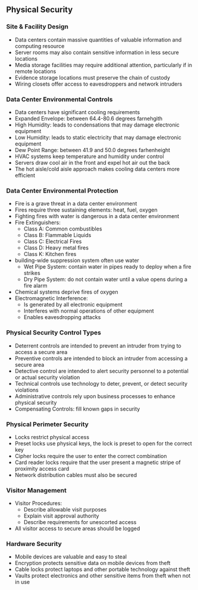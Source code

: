 ## Physical Security

### Site & Facility Design
* Data centers contain massive quantities of valuable information and computing resource
* Server rooms may also contain sensitive information in less secure locations
* Media storage facilities may require additional attention, particularly if in remote locations
* Evidence storage locations must preserve the chain of custody
* Wiring closets offer access to eavesdroppers and network intruders

### Data Center Environmental Controls
* Data centers have significant cooling requirements
* Expanded Envelope: between 64.4-80.6 degrees  farnehgith 
* High Humidity: leads to condensations that may damage electronic equipment
* Low Humidity: leads to static electricity that may damage electronic equipment
* Dew Point Range: between 41.9 and 50.0 degrees farhenheight 
* HVAC systems keep temperature and humidity under control
* Servers draw cool air in the front and expel hot air out the back
* The hot aisle/cold aisle approach makes cooling data centers more efficient

### Data Center Environmental Protection
* Fire is a grave threat in a data center environment
* Fires require three sustaining elements: heat, fuel, oxygen
* Fighting fires with water is dangerous in a data center environment
* Fire Extinguishers:
    * Class A: Common combustibles
    * Class B: Flammable Liquids
    * Class C: Electrical Fires
    * Class D: Heavy metal fires
    * Class K: Kitchen fires
* building-wide suppression system often use water
    * Wet Pipe System: contain water in pipes ready to deploy when a fire strikes
    * Dry Pipe System: do not contain water until a value opens during a fire alarm
* Chemical systems deprive fires of oxygen
* Electromagnetic Interference:
    * Is generated by all electronic equipment
    * Interferes with normal operations of other equipment
    * Enables eavesdropping attacks
    
### Physical Security Control Types
* Deterrent controls are intended to prevent an intruder from trying to access a secure area
* Preventive controls are intended to block an intruder from accessing a secure area
* Detective control are intended to alert security personnel to a potential or actual security violation
* Technical controls use technology to deter, prevent, or detect security violations
* Administrative controls rely upon business processes to enhance physical security
* Compensating Controls: fill known gaps in security

### Physical Perimeter Security
* Locks restrict physical access
* Preset locks use physical keys, the lock is preset to open for the correct key
* Cipher locks require the user to enter the correct combination
* Card reader locks require that the user present a magnetic stripe of proximity access card
* Network distribution cables must also be secured

### Visitor Management
* Visitor Procedures:
    * Describe allowable visit purposes
    * Explain visit approval authority
    * Describe requirements for unescorted access
* All visitor access to secure areas should be logged

### Hardware Security
* Mobile devices are valuable and easy to steal
* Encryption protects sensitive data on mobile devices from theft
* Cable locks protect laptops and other portable technology against theft
* Vaults protect electronics and other sensitive items from theft when not in use